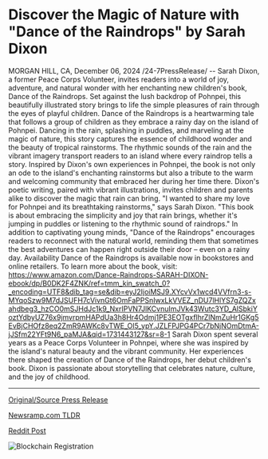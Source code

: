 # Discover the Magic of Nature with "Dance of the Raindrops" by Sarah Dixon

MORGAN HILL, CA, December 06, 2024 /24-7PressRelease/ -- Sarah Dixon, a former Peace Corps Volunteer, invites readers into a world of joy, adventure, and natural wonder with her enchanting new children's book, Dance of the Raindrops. Set against the  lush backdrop of Pohnpei, this beautifully illustrated story brings to life the simple pleasures of rain through the eyes of playful children.  Dance of the Raindrops is a heartwarming tale that follows a group of children as they embrace a rainy day on the island of Pohnpei. Dancing in the rain, splashing in puddles, and marveling at the magic of nature, this story captures the essence of childhood wonder and the beauty of tropical rainstorms. The rhythmic sounds of the rain and the vibrant imagery transport readers to an island where every raindrop tells a story.  Inspired by Dixon's own experiences in Pohnpei, the book is not only an ode to the island's enchanting rainstorms but also a tribute to the warm and welcoming community that embraced her during her time there. Dixon's poetic writing, paired with vibrant illustrations, invites children and parents alike to discover the magic that rain can bring.  "I wanted to share my love for Pohnpei and its breathtaking rainstorms," says Sarah Dixon. "This book is about embracing the simplicity and joy that rain brings, whether it's jumping in puddles or  listening to the rhythmic sound of raindrops."  In addition to captivating young minds, "Dance of the Raindrops" encourages readers to reconnect with the natural world, reminding them that sometimes the best adventures can happen right outside their door – even on a rainy day.  Availability  Dance of the Raindrops is available now in bookstores and online retailers. To learn more about the book, visit:  https://www.amazon.com/Dance-Raindrops-SARAH-DIXON-ebook/dp/B0DK2F4ZNK/ref=tmm_kin_swatch_0?_encoding=UTF8&dib_tag=se&dib=eyJ2IjoiMSJ9.XYcvVx1wcd4VVfrn3-s-MYqoSzw9M7dJSUFH7cVivnGt6OmFaPPSnIwxLkVVEZ_nDU7lHlYS7gZQZxahdbeg3_hzCO0mSJHdJc1k9_NxrIPVN7JlKCvnuImJVk43Wutc3YD_AlSbkiYoztYdbyUZ76x9jmvrpmHAPdUa3h8Hr4Odmj1PE3EOTgxflhrZlNmZuHr1GKg5EvBjCHOfz8eq2ZmR9AWKc8vTWE_OI5_ypY.JZLFPJPG4PCr7bNjNOmDtmA-jJSfm22YFt9N6_paMJA&qid=1731443127&sr=8-1  Sarah Dixon spent several years as a Peace Corps Volunteer in Pohnpei, where she was inspired by the island's natural beauty and the vibrant community. Her experiences there shaped the creation of Dance of the Raindrops, her debut children's book. Dixon is passionate about storytelling that celebrates nature, culture, and the joy of childhood. 

---

[Original/Source Press Release](https://www.24-7pressrelease.com/press-release/516851/discover-the-magic-of-nature-with-dance-of-the-raindrops-by-sarah-dixon)
                    

[Newsramp.com TLDR](https://newsramp.com/curated-news/former-peace-corps-volunteer-releases-enchanting-children-s-book-inspired-by-tropical-rainstorms/0192b8070a442c9703ca24ffc9a9057f) 

 



[Reddit Post](https://www.reddit.com/r/BookNews/comments/1h7ws9c/former_peace_corps_volunteer_releases_enchanting/) 



![Blockchain Registration](https://cdn.newsramp.app/24-7PressRelease/qrcode/2412/6/beanHVYe.webp)